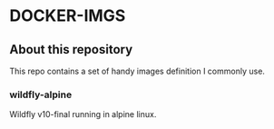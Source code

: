 # DOCKER-IMGS

## About this repository

This repo contains a set of handy images definition I commonly use.

###  wildfly-alpine
Wildfly v10-final running in alpine linux.